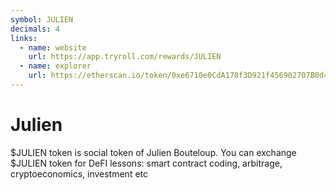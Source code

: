 ```yaml
---
symbol: JULIEN
decimals: 4
links:
  - name: website
    url: https://app.tryroll.com/rewards/JULIEN
  - name: explorer
    url: https://etherscan.io/token/0xe6710e0CdA178f3D921f456902707B0d4C4A332B
---
```


# Julien

$JULIEN token is social token of Julien Bouteloup. You can exchange $JULIEN token for DeFI lessons: smart contract coding, arbitrage, cryptoeconomics, investment etc
